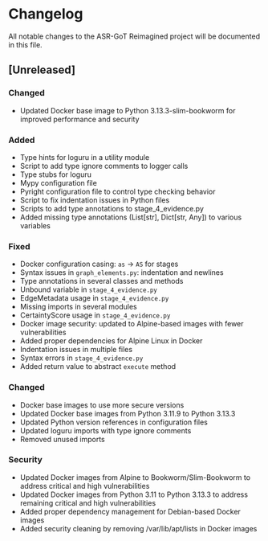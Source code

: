 # Changelog

All notable changes to the ASR-GoT Reimagined project will be documented in this file.

## [Unreleased]

### Changed
- Updated Docker base image to Python 3.13.3-slim-bookworm for improved performance and security

### Added
- Type hints for loguru in a utility module
- Script to add type ignore comments to logger calls
- Type stubs for loguru
- Mypy configuration file
- Pyright configuration file to control type checking behavior
- Script to fix indentation issues in Python files
- Scripts to add type annotations to stage_4_evidence.py
- Added missing type annotations (List[str], Dict[str, Any]) to various variables

### Fixed
- Docker configuration casing: `as` → `AS` for stages
- Syntax issues in `graph_elements.py`: indentation and newlines
- Type annotations in several classes and methods
- Unbound variable in `stage_4_evidence.py`
- EdgeMetadata usage in `stage_4_evidence.py`
- Missing imports in several modules
- CertaintyScore usage in `stage_4_evidence.py`
- Docker image security: updated to Alpine-based images with fewer vulnerabilities
- Added proper dependencies for Alpine Linux in Docker
- Indentation issues in multiple files
- Syntax errors in `stage_4_evidence.py`
- Added return value to abstract `execute` method

### Changed
- Docker base images to use more secure versions
- Updated Docker base images from Python 3.11.9 to Python 3.13.3
- Updated Python version references in configuration files
- Updated loguru imports with type ignore comments
- Removed unused imports

### Security
- Updated Docker images from Alpine to Bookworm/Slim-Bookworm to address critical and high vulnerabilities
- Updated Docker images from Python 3.11 to Python 3.13.3 to address remaining critical and high vulnerabilities
- Added proper dependency management for Debian-based Docker images
- Added security cleaning by removing /var/lib/apt/lists in Docker images
